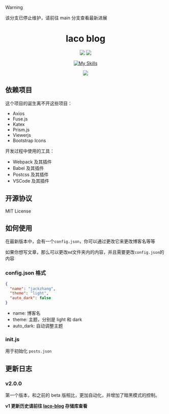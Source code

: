 > [!WARNING]  
> 该分支已停止维护，请前往 main 分支查看最新进展

<div align="center">

# laco blog

![](https://img.shields.io/github/forks/jackzhang2013/temp?style=flat) ![](https://img.shields.io/github/stars/jackzhang2013/temp?style=flat)

[![My Skills](https://skillicons.dev/icons?i=js,html,css,jquery,vue,vscode&theme=dark)](https://skillicons.dev)

![](https://stats.deeptrain.net/repo/jackzhang2013/temp/?theme=dark)

</div>

## 依赖项目

这个项目的诞生离不开这些项目：

- Axios
- Fuse.js
- Katex
- Prism.js
- Viewerjs
- Bootstrap Icons

开发过程中使用的工具：

- Webpack 及其插件
- Babel 及其插件
- Postcss 及其插件
- VSCode 及其插件

## 开源协议

MIT License

## 如何使用

在最新版本中，会有一个`config.json`，你可以通过更改它来更改博客名等等

如果你想写文章，那么可以更改`md`文件夹内的内容，并且需要更改`config.json`的内容

### config.json 格式

```json
{
  "name": "jackzhang",
  "theme": "light",
  "auto_dark": false
}
```

- name: 博客名
- theme: 主题，分别是 light 和 dark
- auto_dark: 自动调整主题

### init.js

用于初始化 `posts.json`

## 更新日志

### v2.0.0

第一个版本，和之前的 beta 版相比，更加自动化，并增加了暗黑模式的控制。

**v1 更新历史请前往 [laco-blog](https://github.com/jackzhang2013/laco-blog) 存储库查看**
